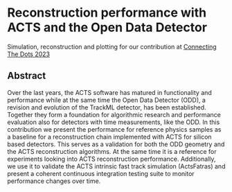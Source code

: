 # Reconstruction performance with ACTS and the Open Data Detector

Simulation, reconstruction and plotting for our contribution at [Connecting The Dots 2023](https://indico.cern.ch/event/1252748/contributions/5521502)

## Abstract

Over the last years, the ACTS software has matured in functionality and performance while at the same time the Open Data Detector (ODD), a revision and evolution of the TrackML detector, has been established. Together they form a foundation for algorithmic research and performance evaluation also for detectors with time measurements, like the ODD. In this contribution we present the performance for reference physics samples as a baseline for a reconstruction chain implemented with ACTS for silicon based detectors. This serves as a validation for both the ODD geometry and the ACTS reconstruction algorithms. At the same time it is a reference for experiments looking into ACTS reconstruction performance. Additionally, we use it to validate the ACTS intrinsic fast track simulation (ActsFatras) and present a coherent continuous integration testing suite to monitor performance changes over time.
